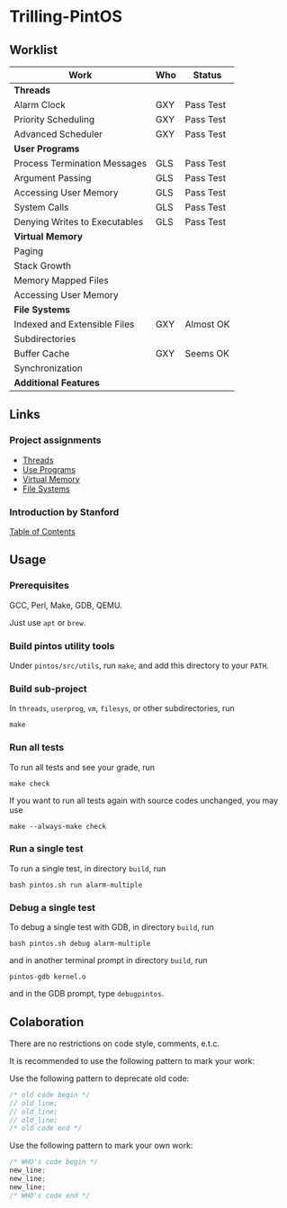 # Trilling-PintOS

## Worklist

Work|Who|Status
---|---|---
__Threads__||
Alarm Clock|GXY|Pass Test
Priority Scheduling|GXY|Pass Test
Advanced Scheduler|GXY|Pass Test
__User Programs__||
Process Termination Messages|GLS|Pass Test
Argument Passing|GLS|Pass Test
Accessing User Memory|GLS|Pass Test
System Calls|GLS|Pass Test
Denying Writes to Executables|GLS|Pass Test
__Virtual Memory__||
Paging||
Stack Growth||
Memory Mapped Files||
Accessing User Memory||
__File Systems__||
Indexed and Extensible Files|GXY|Almost OK
Subdirectories||
Buffer Cache|GXY|Seems OK
Synchronization||
__Additional Features__||

## Links

### Project assignments

+ [Threads](https://www.cs.jhu.edu/~huang/cs318/fall17/project/project1.html)
+ [Use Programs](https://www.cs.jhu.edu/~huang/cs318/fall17/project/project2.html)
+ [Virtual Memory](https://www.cs.jhu.edu/~huang/cs318/fall17/project/project3.html)
+ [File Systems](https://www.cs.jhu.edu/~huang/cs318/fall17/project/project4.html)

### Introduction by Stanford

[Table of Contents](http://web.stanford.edu/class/cs140/projects/pintos/pintos.html)

## Usage

### Prerequisites

GCC, Perl, Make, GDB, QEMU.

Just use `apt` or `brew`.

### Build pintos utility tools

Under `pintos/src/utils`, run `make`, and add this directory to your `PATH`.

### Build sub-project

In `threads`, `userprog`, `vm`, `filesys`, or other subdirectories, run

```shell
make
```

### Run all tests

To run all tests and see your grade, run

```shell
make check
```

If you want to run all tests again with source codes unchanged, you may use

```shell
make --always-make check
```

### Run a single test

To run a single test, in directory `build`, run

```shell
bash pintos.sh run alarm-multiple
```

### Debug a single test

To debug a single test with GDB, in directory `build`, run

```shell
bash pintos.sh debug alarm-multiple
```

and in another terminal prompt in directory `build`, run

```shell
pintos-gdb kernel.o
```

and in the GDB prompt, type `debugpintos`.

## Colaboration

There are no restrictions on code style, comments, e.t.c.

It is recommended to use the following pattern to mark your work:

Use the following pattern to deprecate old code:

```c
/* old code begin */
// old_line;
// old_line;
// old_line;
/* old code end */
```

Use the following pattern to mark your own work:

```c
/* WHO's code begin */
new_line;
new_line;
new_line;
/* WHO's code end */ 
```
